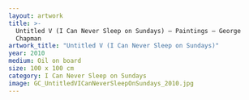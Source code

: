 ```yaml
---
layout: artwork
title: >-
  Untitled V (I Can Never Sleep on Sundays) — Paintings — George
  Chapman
artwork_title: "Untitled V (I Can Never Sleep on Sundays)"
year: 2010
medium: Oil on board
size: 100 x 100 cm
category: I Can Never Sleep on Sundays
image: GC_UntitledVICanNeverSleepOnSundays_2010.jpg
---
```

